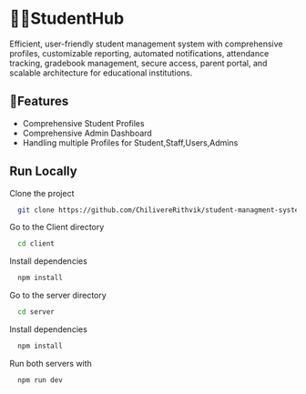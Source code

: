 
# 👨‍🎓StudentHub

Efficient, user-friendly student management system with comprehensive profiles, customizable reporting, automated notifications, attendance tracking, gradebook management, secure access, parent portal, and scalable architecture for educational institutions.


## 🚀Features

- Comprehensive Student Profiles
- Comprehensive Admin Dashboard
- Handling multiple Profiles for Student,Staff,Users,Admins



## Run Locally

Clone the project

```bash
  git clone https://github.com/ChilivereRithvik/student-managment-system.git
```

Go to the Client directory

```bash
  cd client
```

Install dependencies

```bash
  npm install
```

Go to the server directory

```bash
  cd server
```
Install dependencies

```bash
  npm install
```

Run both servers with 
```bash
  npm run dev
```


